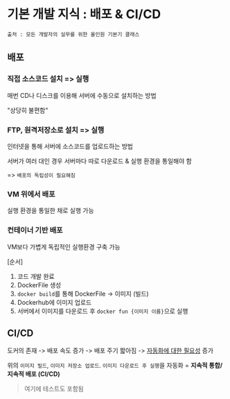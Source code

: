 # 기본 개발 지식 : 배포 & CI/CD

```
출처 : 모든 개발자의 실무를 위한 올인원 기본기 클래스
```



## 배포

### 직접 소스코드 설치 => 실행

매번 CD나 디스크를 이용해 서버에 수동으로 설치하는 방법

"상당히 불편함"

### FTP, 원격저장소로 설치 => 실행

인터넷을 통해 서버에 소스코드를 업로드하는 방법

서버가 여러 대인 경우 서버마다 따로 다운로드 & 실행 환경을 통일해야 함

=> `배포의 독립성이 필요해짐`

### VM 위에서 배포

실행 환경을 통일한 채로 실행 가능

### 컨테이너 기반 배포

VM보다 가볍게 독립적인 실행환경 구축 가능

[순서]

1. 코드 개발 완료
2. DockerFile 생성
3. `docker build`를 통해 DockerFile -> 이미지 (빌드)
4. Dockerhub에 이미지 업로드
5. 서버에서 이미지를 다운로드 후 `docker fun {이미지 이름}`으로 실행



## CI/CD

도커의 존재 -> 배포 속도 증가 -> 배포 주기 짧아짐 -> <u>자동화에 대한 필요성</u> 증가

위의 `이미지 빌드`, `이미지 저장소 업로드`. `이미지 다운로드 후 실행`을 자동화 = **지속적 통합/지속적 배포 (CI/CD)**

> 여기에 테스트도 포함됨
